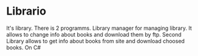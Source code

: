 # Librario
It's library. There is 2 programms. Library
manager for managing library. It allows to
change info about books and download them by
ftp. Second Library allows to get info about
books from site and download choosed books. On C#
